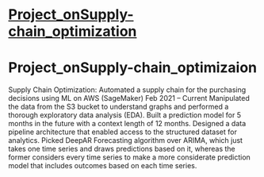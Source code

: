 # [Project_onSupply-chain_optimization](https://github.com/DIVYANI-DROID/Project_onSupply-chain_optimization)

# Project_onSupply-chain_optimizaion
Supply Chain Optimization: Automated a supply chain for the purchasing decisions using ML on AWS (SageMaker)         Feb 2021 – Current Manipulated the data from the S3 bucket to understand graphs and performed a thorough exploratory data analysis (EDA). Built a prediction model for 5 months in the future with a context length of 12 months. Designed a data pipeline architecture that enabled access to the structured dataset for analytics. Picked DeepAR Forecasting algorithm over ARIMA, which just takes one time series and draws predictions based on it, whereas the former considers every time series to make a more considerate prediction model that includes outcomes based on each time series.
